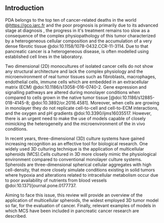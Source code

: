 ## Introduction

PDA belongs to the top ten of cancer-related deaths in the world @https://gco.iarc.fr and the poor prognosis is primarily due to its advanced stage at diagnosis , the progress in it's treatment remains too slow as a consequence of the complex physiopathology of this tumor characterized by a heterogeneous cellular composition and the accumulation of a very dense fibrotic tissue @doi:10.1158/1078-0432.CCR-11-3114.
Due to that pancreatic cancer is a heterogeneous disease, is often modelled using established cell lines in the laboratory.

Two dimensional (2D) monocultures of isolated cancer cells do not show any structural architecture and lack the complex physiology and the microenvironment of real tumor tissues such as fibroblasts, macrophages, endothelial cells, immune cells which are embedded in an extracellular matrix (ECM) @doi:10.1186/s13058-016-0740-2. Gene expression and signalling pathways are altered during monolayer conditions when compared to cells grown in the native tumor tissue [@doi:10.1186/s12885-018-4145-8; @doi:10.3892/or.2016.4581]. Moreover, when cells are 
growing in monolayer they do not replicate cell-to-cell and cell-to-ECM interactions, and the oxygen and pH gradients @doi:10.3390/ijms16035517.
However, there is an urgent need to make the use of models capable of closely mimicking the heterogeneity and the microenvironment of the in vivo conditions.

In recent years, three-dimensional (3D) culture systems have gained increasing recognition as an effective tool for biological research. One widely used 3D culturing technique is the application of multicellular spheroids (MCS).Cells cultured in 3D more closely mimic the physiological environment compared to conventional monolayer culture systems. Spheroids are three-dimensional spherical cellular aggregates with high cell-density, that more closely simulate conditions existing in solid tumors where hypoxia and alterations related to intracellular metabolism occur due to poor availability of nutrients from blood vessels @doi:10.1371/journal.pone.0177737.

Aiming to face this issue, this review will provide an overview of the application of multicellular spheroids, the widest employed 3D tumor model so far, for the evaluation of cancer. Finally, relevant examples of models in which MCS have been included in pancreatic cancer research are described.
